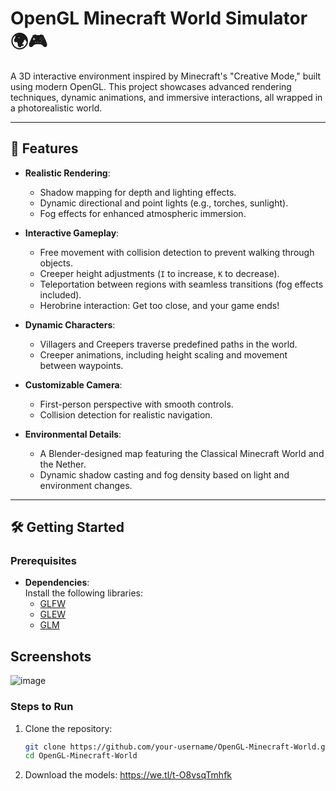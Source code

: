 # OpenGL Minecraft World Simulator 🌍🎮

A 3D interactive environment inspired by Minecraft's "Creative Mode," built using modern OpenGL. This project showcases advanced rendering techniques, dynamic animations, and immersive interactions, all wrapped in a photorealistic world.

---

## 🚀 Features

- **Realistic Rendering**:
  - Shadow mapping for depth and lighting effects.
  - Dynamic directional and point lights (e.g., torches, sunlight).
  - Fog effects for enhanced atmospheric immersion.

- **Interactive Gameplay**:
  - Free movement with collision detection to prevent walking through objects.
  - Creeper height adjustments (`I` to increase, `K` to decrease).
  - Teleportation between regions with seamless transitions (fog effects included).
  - Herobrine interaction: Get too close, and your game ends!

- **Dynamic Characters**:
  - Villagers and Creepers traverse predefined paths in the world.
  - Creeper animations, including height scaling and movement between waypoints.

- **Customizable Camera**:
  - First-person perspective with smooth controls.
  - Collision detection for realistic navigation.

- **Environmental Details**:
  - A Blender-designed map featuring the Classical Minecraft World and the Nether.
  - Dynamic shadow casting and fog density based on light and environment changes.

---

## 🛠️ Getting Started

### Prerequisites
- **Dependencies**:  
  Install the following libraries:
  - [GLFW](https://www.glfw.org/)
  - [GLEW](http://glew.sourceforge.net/)
  - [GLM](https://github.com/g-truc/glm)
 
## Screenshots
![image](https://github.com/user-attachments/assets/c5da9d3f-29a8-47e9-8503-11487787477e)


### Steps to Run
1. Clone the repository:
   ```bash
   git clone https://github.com/your-username/OpenGL-Minecraft-World.git
   cd OpenGL-Minecraft-World
2. Download the models:
https://we.tl/t-O8vsqTmhfk
